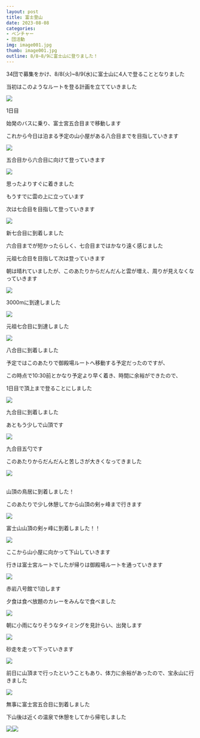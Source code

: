 ```yaml
---
layout: post
title: 富士登山
date: 2023-08-08
categories:
- ベンチャー
- 団活動
img: image001.jpg
thumb: image001.jpg
outline: 8/8~8/9に富士山に登りました！
---
```


34団で募集をかけ、8/8(火)~8/9(水)に富士山に4人で登ることとなりました

当初はこのようなルートを登る計画を立てていきました

<img src="/assets/img/blog/2023-08-08-富士登山/image000.jpg">

<br>

1日目

始発のバスに乗り、富士宮五合目まで移動します

これから今日は泊まる予定の山小屋がある八合目までを目指していきます

<img src="/assets/img/blog/2023-08-08-富士登山/image001.jpg">

<br>

五合目から六合目に向けて登っていきます

<img src="/assets/img/blog/2023-08-08-富士登山/image002.jpg">

<br>

思ったよりすぐに着きました

もうすでに雲の上に立っています

次は七合目を目指して登っていきます

<img src="/assets/img/blog/2023-08-08-富士登山/image003.jpg">

<br>

新七合目に到着しました

六合目までが短かったらしく、七合目まではかなり遠く感じました

元祖七合目を目指して次は登っていきます

朝は晴れていましたが、このあたりからだんだんと雲が増え、周りが見えなくなっていきます

<img src="/assets/img/blog/2023-08-08-富士登山/image004.jpg">

<br>

3000mに到達しました

<img src="/assets/img/blog/2023-08-08-富士登山/image005.jpg">

<br>

元祖七合目に到達しました

<img src="/assets/img/blog/2023-08-08-富士登山/image006.jpg">

<br>

八合目に到着しました

予定ではこのあたりで御殿場ルートへ移動する予定だったのですが、

この時点で10:30前とかなり予定より早く着き、時間に余裕ができたので、

1日目で頂上まで登ることにしました

<img src="/assets/img/blog/2023-08-08-富士登山/image007.jpg">

<br>

九合目に到着しました

あともう少しで山頂です

<img src="/assets/img/blog/2023-08-08-富士登山/image008.jpg">

<br>

九合目五勺です

このあたりからだんだんと苦しさが大きくなってきました

<img src="/assets/img/blog/2023-08-08-富士登山/image009.jpg">

<br>

<br>

山頂の鳥居に到着しました！

このあたりで少し休憩してから山頂の剣ヶ峰まで行きます

<img src="/assets/img/blog/2023-08-08-富士登山/image010.jpg">

<br>

富士山山頂の剣ヶ峰に到着しました！！

<img src="/assets/img/blog/2023-08-08-富士登山/image011.jpg">

<br>

ここから山小屋に向かって下山していきます

行きは富士宮ルートでしたが帰りは御殿場ルートを通っていきます

<img src="/assets/img/blog/2023-08-08-富士登山/image012.jpg">

<br>

赤岩八号館で1泊します

夕食は食べ放題のカレーをみんなで食べました

<img src="/assets/img/blog/2023-08-08-富士登山/image013.jpg">

<br>

朝に小雨になりそうなタイミングを見計らい、出発します

<img src="/assets/img/blog/2023-08-08-富士登山/image014.jpg">

<br>

砂走を走って下っていきます

<img src="/assets/img/blog/2023-08-08-富士登山/image015.jpg">

<br>

前日に山頂まで行ったということもあり、体力に余裕があったので、宝永山に行きました

<img src="/assets/img/blog/2023-08-08-富士登山/image016.jpg">

<br>

無事に富士宮五合目に到着しました

下山後は近くの温泉で休憩をしてから帰宅しました

<img src="/assets/img/blog/2023-08-08-富士登山/image017.jpg"><img src="/assets/img/blog/2023-08-08-富士登山/image018.jpg">

